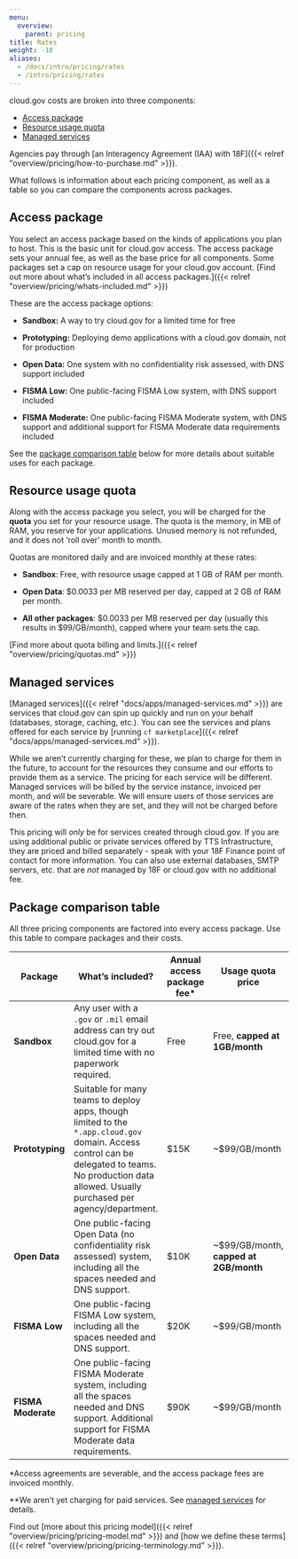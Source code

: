 ```yaml
---
menu:
  overview:
    parent: pricing
title: Rates
weight: -10
aliases:
  - /docs/intro/pricing/rates
  - /intro/pricing/rates
---
```


cloud.gov costs are broken into three components:

- [Access package](#access-package)
- [Resource usage quota](#resource-usage-quota)
- [Managed services](#managed-services)

Agencies pay through [an Interagency Agreement (IAA) with 18F]({{< relref "overview/pricing/how-to-purchase.md" >}}).

What follows is information about each pricing component, as well as a table so you can compare the components across packages.

## Access package

You select an access package based on the kinds of applications you plan to host. This is the basic unit for cloud.gov access. The access package sets your annual fee, as well as the base price for all components. Some packages set a cap on resource usage for your cloud.gov account. [Find out more about what’s included in all access packages.]({{< relref "overview/pricing/whats-included.md" >}})

These are the access package options:

- **Sandbox:** A way to try cloud.gov for a limited time for free

- **Prototyping:** Deploying demo applications with a cloud.gov domain, not for production

- **Open Data:** One system with no confidentiality risk assessed, with DNS support included

- **FISMA Low:** One public-facing FISMA Low system, with DNS support included

- **FISMA Moderate:** One public-facing FISMA Moderate system, with DNS support and additional support for FISMA Moderate data requirements included

See the [package comparison table](#package-comparison-table) below for more details about suitable uses for each package.

## Resource usage quota

Along with the access package you select, you will be charged for the **quota** you set for your resource usage. The quota is the memory, in MB of RAM, you reserve for your applications. Unused memory is not refunded, and it does not ‘roll over’ month to month.

Quotas are monitored daily and are invoiced monthly at these rates:

- **Sandbox**: Free, with resource usage capped at 1 GB of RAM per month.

- **Open Data**: $0.0033 per MB reserved per day, capped at 2 GB of RAM per month.

- **All other packages**: $0.0033 per MB reserved per day (usually this results in $99/GB/month), capped where your team sets the cap.

[Find more about quota billing and limits.]({{< relref "overview/pricing/quotas.md" >}})

## Managed services

[Managed services]({{< relref "docs/apps/managed-services.md" >}}) are services that cloud.gov can spin up quickly and run on your behalf (databases, storage, caching, etc.). You can see the services and plans offered for each service by [running `cf marketplace`]({{< relref "docs/apps/managed-services.md" >}}).

While we aren’t currently charging for these, we plan to charge for them in the future, to account for the resources they consume and our efforts to provide them as a service. The pricing for each service will be different. Managed services will be billed by the service instance, invoiced per month, and will be severable. We will ensure users of those services are aware of the rates when they are set, and they will not be charged before then.

This pricing will _only_ be for services created through cloud.gov. If you are using additional public or private services offered by TTS Infrastructure, they are priced and billed separately - speak with your 18F Finance point of contact for more information. You can also use external databases, SMTP servers, etc. that are _not_ managed by 18F or cloud.gov with no additional fee.

## Package comparison table

All three pricing components are factored into every access package. Use this table to compare packages and their costs.

| Package | What’s included? | Annual access package fee\* | Usage quota price | Managed services available |
| --- | --- | --- | --- | --- |
| **Sandbox** | Any user with a `.gov` or `.mil` email address can try out cloud.gov for a limited time with no paperwork required. | Free | Free, **capped at 1GB/month** | Only free services |
| **Prototyping** | Suitable for many teams to deploy apps, though limited to the `*.app.cloud.gov` domain. Access control can be delegated to teams. No production data allowed. Usually purchased per agency/department. | $15K |  ~$99/GB/month | All\** |
| **Open Data** | One public-facing Open Data (no confidentiality risk assessed) system, including all the spaces needed and DNS support. | $10K | ~$99/GB/month, **capped at 2GB/month** | All\** (up to $2500/year) |
| **FISMA Low** | One public-facing FISMA Low system, including all the spaces needed and DNS support. | $20K | ~$99/GB/month | All\** |
| **FISMA Moderate** | One public-facing FISMA Moderate system, including all the spaces needed and DNS support. Additional support for FISMA Moderate data requirements. | $90K | ~$99/GB/month | All\** |

\*Access agreements are severable, and the access package fees are invoiced monthly.

\*\*We aren’t yet charging for paid services. See [managed services](#managed-services) for details.

Find out [more about this pricing model]({{< relref "overview/pricing/pricing-model.md" >}}) and [how we define these terms]({{< relref "overview/pricing/pricing-terminology.md" >}}).


<!--
TODO
---

- Create buildpack page with list and compliance trade-offs
- Add examples
-->
